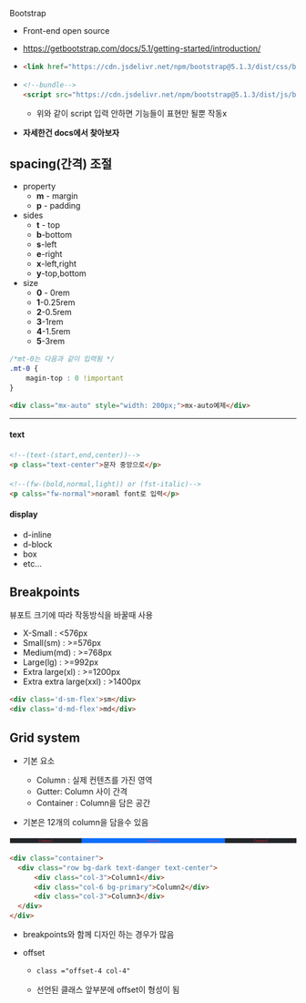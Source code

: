 Bootstrap

- Front-end open source
- https://getbootstrap.com/docs/5.1/getting-started/introduction/

- ```html
  <link href="https://cdn.jsdelivr.net/npm/bootstrap@5.1.3/dist/css/bootstrap.min.css" rel="stylesheet" integrity="sha384-1BmE4kWBq78iYhFldvKuhfTAU6auU8tT94WrHftjDbrCEXSU1oBoqyl2QvZ6jIW3" crossorigin="anonymous">
  ```

- ```html
  <!--bundle-->
  <script src="https://cdn.jsdelivr.net/npm/bootstrap@5.1.3/dist/js/bootstrap.bundle.min.js" integrity="sha384-ka7Sk0Gln4gmtz2MlQnikT1wXgYsOg+OMhuP+IlRH9sENBO0LRn5q+8nbTov4+1p" crossorigin="anonymous"></script>
  ```

  - 위와 같이 script 입력 안하면 기능들이 표현만 될뿐 작동x

- **자세한건 docs에서 찾아보자**

## spacing(간격) 조절

- property
  - **m** - margin
  - **p** - padding
- sides
  - **t** - top
  - **b**-bottom
  - **s**-left
  - **e**-right
  - **x**-left,right
  - **y**-top,bottom
- size
  - **0** - 0rem
  - **1**-0.25rem
  - **2**-0.5rem
  - **3**-1rem
  - **4**-1.5rem
  - **5**-3rem

```css
/*mt-0는 다음과 같이 입력됨 */
.mt-0 {
    magin-top : 0 !important
}
```

```html
<div class="mx-auto" style="width: 200px;">mx-auto예제</div>
```



-----



#### text

```html
<!--(text-(start,end,center))-->
<p class="text-center">문자 중앙으로</p>

<!--(fw-(bold,normal,light)) or (fst-italic)-->
<p calss="fw-normal">noraml font로 입력</p>
```



#### display

- d-inline
- d-block
- box
- etc...



## Breakpoints

뷰포트 크기에 따라 작동방식을 바꿀때 사용

- X-Small : <576px
- Small(sm) : >=576px
- Medium(md) : >=768px
- Large(lg) : >=992px
- Extra large(xl) : >=1200px
- Extra extra large(xxl) : >1400px

```html
<div class='d-sm-flex'>sm</div>
<div class='d-md-flex'>md</div>
```





## Grid system

- 기본 요소
  - Column : 실제 컨텐츠를 가진 영역
  - Gutter:  Column 사이 간격
  - Container : Column을 담은 공간

- 기본은 12개의 column을 담을수 있음

![image-20220208120410036](Bootstrap.assets/image-20220208120410036.png)

```html
<div class="container">
  <div class="row bg-dark text-danger text-center">
      <div class="col-3">Column1</div>
      <div class="col-6 bg-primary">Column2</div>
      <div class="col-3">Column3</div>
  </div>
</div>
```

- breakpoints와 함께 디자인 하는 경우가 많음

- offset

  - ```html
    class ="offset-4 col-4"
    ```

  - 선언된 클래스 앞부분에 offset이 형성이 됨